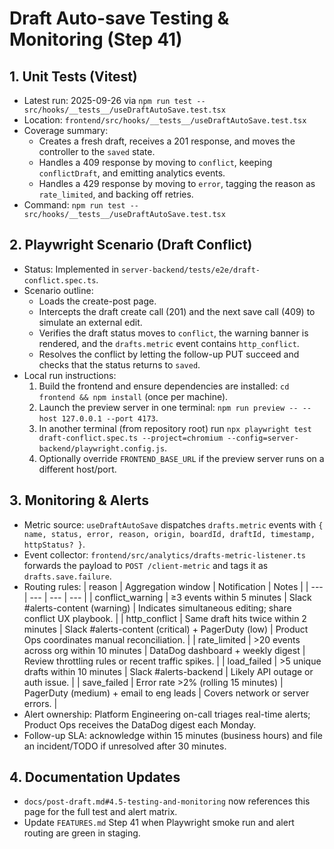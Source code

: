﻿# Draft Auto-save Testing & Monitoring (Step 41)

## 1. Unit Tests (Vitest)
- Latest run: 2025-09-26 via `npm run test -- src/hooks/__tests__/useDraftAutoSave.test.tsx`
- Location: `frontend/src/hooks/__tests__/useDraftAutoSave.test.tsx`
- Coverage summary:
  - Creates a fresh draft, receives a 201 response, and moves the controller to the `saved` state.
  - Handles a 409 response by moving to `conflict`, keeping `conflictDraft`, and emitting analytics events.
  - Handles a 429 response by moving to `error`, tagging the reason as `rate_limited`, and backing off retries.
- Command: `npm run test -- src/hooks/__tests__/useDraftAutoSave.test.tsx`

## 2. Playwright Scenario (Draft Conflict)
- Status: Implemented in `server-backend/tests/e2e/draft-conflict.spec.ts`.
- Scenario outline:
  - Loads the create-post page.
  - Intercepts the draft create call (201) and the next save call (409) to simulate an external edit.
  - Verifies the draft status moves to `conflict`, the warning banner is rendered, and the `drafts.metric` event contains `http_conflict`.
  - Resolves the conflict by letting the follow-up PUT succeed and checks that the status returns to `saved`.
- Local run instructions:
  1. Build the frontend and ensure dependencies are installed: `cd frontend && npm install` (once per machine).
  2. Launch the preview server in one terminal: `npm run preview -- --host 127.0.0.1 --port 4173`.
  3. In another terminal (from repository root) run `npx playwright test draft-conflict.spec.ts --project=chromium --config=server-backend/playwright.config.js`.
  4. Optionally override `FRONTEND_BASE_URL` if the preview server runs on a different host/port.

## 3. Monitoring & Alerts
- Metric source: `useDraftAutoSave` dispatches `drafts.metric` events with `{ name, status, error, reason, origin, boardId, draftId, timestamp, httpStatus? }`.
- Event collector: `frontend/src/analytics/drafts-metric-listener.ts` forwards the payload to `POST /client-metric` and tags it as `drafts.save.failure`.
- Routing rules:
  | reason | Aggregation window | Notification | Notes |
  | --- | --- | --- | --- |
  | conflict_warning | ≥3 events within 5 minutes | Slack #alerts-content (warning) | Indicates simultaneous editing; share conflict UX playbook. |
  | http_conflict | Same draft hits twice within 2 minutes | Slack #alerts-content (critical) + PagerDuty (low) | Product Ops coordinates manual reconciliation. |
  | rate_limited | >20 events across org within 10 minutes | DataDog dashboard + weekly digest | Review throttling rules or recent traffic spikes. |
  | load_failed | >5 unique drafts within 10 minutes | Slack #alerts-backend | Likely API outage or auth issue. |
  | save_failed | Error rate >2% (rolling 15 minutes) | PagerDuty (medium) + email to eng leads | Covers network or server errors. |
- Alert ownership: Platform Engineering on-call triages real-time alerts; Product Ops receives the DataDog digest each Monday.
- Follow-up SLA: acknowledge within 15 minutes (business hours) and file an incident/TODO if unresolved after 30 minutes.

## 4. Documentation Updates
- `docs/post-draft.md#4.5-testing-and-monitoring` now references this page for the full test and alert matrix.
- Update `FEATURES.md` Step 41 when Playwright smoke run and alert routing are green in staging.
